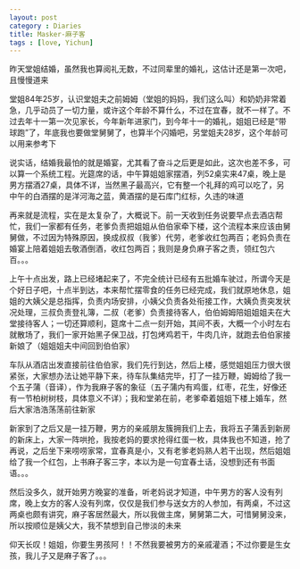 ```yaml
---
layout: post
category : Diaries
title: Masker-麻子客
tags : [love, Yichun]
---
```



昨天堂姐结婚，虽然我也算阅礼无数，不过同辈里的婚礼，这估计还是第一次吧，且慢慢道来

堂姐84年25岁，认识堂姐夫之前姆姆（堂姐的妈妈，我们这么叫）和奶奶非常着急，几乎动员了一切力量，或许这个年龄不算什么，不过在宜春，就不一样了。不过去年十一第一次见家长，今年新年进家门，到今年十一的婚礼，姐姐已经是“带球跑”了，年底我也要做堂舅舅了，也算半个闪婚吧，另堂姐夫28岁，这个年龄可以用来参考下

说实话，结婚我最怕的就是婚宴，尤其看了奋斗之后更是如此，这次也差不多，可以算一个系统工程。光筵席的话，中午算姐姐家摆酒，列52桌实来47桌，晚上是男方摆酒27桌，具体不详，当然黑子最高兴，它有整一个礼拜的鸡可以吃了，另中午的白酒摆的是洋河海之蓝，黄酒摆的是石库门红标，久违的味道

再来就是流程，实在是太复杂了，大概说下。前一天收到任务说要早点去酒店帮忙，我们一家都有任务，老爹负责把姐姐从伯伯家牵下楼，这个流程本来应该由舅舅做，不过因为特殊原因，换成叔叔（我爹）代劳，老爹收红包两百；老妈负责在婚宴上陪着姐姐去敬酒倒酒，收红包两百；我则是身负麻子客之责，领红包六百。。。

上午十点出发，路上已经堵起来了，不完全统计已经有五批婚车驶过，所谓今天是个好日子吧，十点半到达，本来帮忙摆零食的任务已经完成，我们就原地休息，姐姐的大姨父是总指挥，负责内场安排，小姨父负责各处衔接工作，大姨负责突发状况处理，三叔负责登礼簿，二叔（老爹）负责接待客人，伯伯姆姆陪姐姐姐夫在大堂接待客人；一切还算顺利，筵席十二点一刻开始，其间不表，大概一个小时左右就散场了，我们一家开始黑子保卫战，打包烤鸡若干，牛肉几许，就跑去伯伯家接新娘了（姐姐姐夫中间回到伯伯家）

车队从酒店出发直接前往伯伯家，我们先行到达，然后上楼，感觉姐姐压力很大很紧张，大家想办法让她平静下来，待车队集结完毕，打了一挂万鞭，姆姆给了我一个五子蒲（音译），作为我麻子客的象征（五子蒲内有鸡蛋，红枣，花生，好像还有一节柏树树枝，具体意义不详）；我和堂弟在前，老爹牵着姐姐下楼上婚车，然后大家浩浩荡荡前往新家

新家到了之后又是一挂万鞭，男方的亲戚朋友簇拥我们上去，我将五子蒲丢到新房的新床上，大家一阵哄抢，我按老妈的要求抢得红蛋一枚，具体我也不知道，抢了再说，之后坐下来唠唠家常，宜春真是小，又有老爹老妈熟人若干出现，然后姐姐给了我一个红包，上书麻子客三字，本以为是一句宜春土话，没想到还有书面语。。。

然后没多久，就开始男方晚宴的准备，听老妈说才知道，中午男方的客人没有列席，晚上女方的客人没有列席，仅仅是我们参与送女方的人参加，有两桌，不过这两桌也颇有讲究，麻子客居然最大，所以我做主席，舅舅第二大，可惜舅舅没来，所以按顺位是姨父大，我不禁想到自己惨淡的未来

仰天长叹！姐姐，你要生男孩阿！！不然我要被男方的亲戚灌酒；不过你要是生女孩，我儿子又是麻子客了。。。